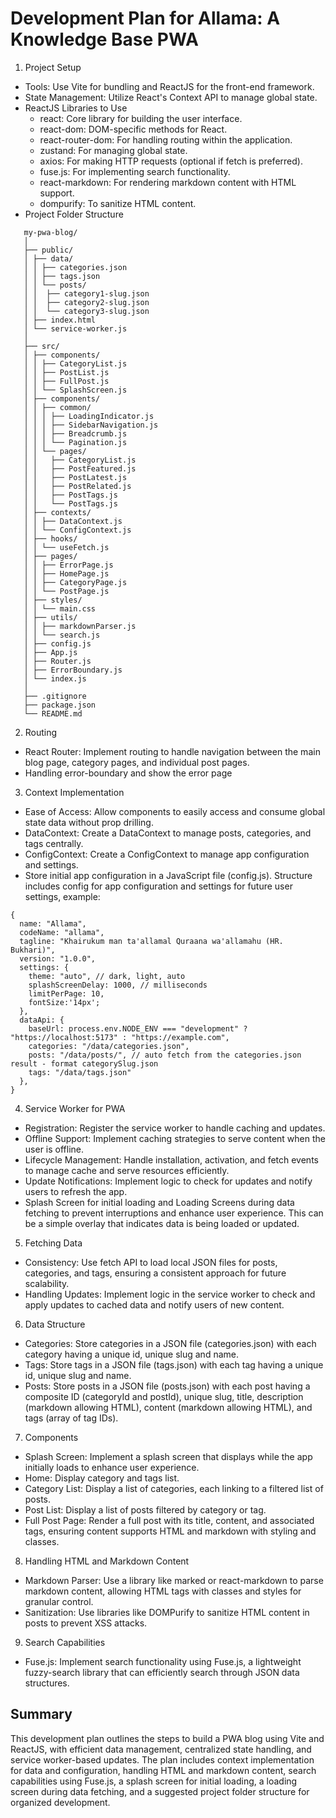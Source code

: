 # Development Plan for Allama: A Knowledge Base PWA

1. Project Setup

- Tools: Use Vite for bundling and ReactJS for the front-end framework.
- State Management: Utilize React's Context API to manage global state.
- ReactJS Libraries to Use
  - react: Core library for building the user interface.
  - react-dom: DOM-specific methods for React.
  - react-router-dom: For handling routing within the application.
  - zustand: For managing global state.
  - axios: For making HTTP requests (optional if fetch is preferred).
  - fuse.js: For implementing search functionality.
  - react-markdown: For rendering markdown content with HTML support.
  - dompurify: To sanitize HTML content.
- Project Folder Structure

```
   my-pwa-blog/
   │
   ├── public/
   │ ├── data/
   │ │ ├── categories.json
   │ │ ├── tags.json
   │ │ └── posts/
   │ │  ├── category1-slug.json
   │ │  ├── category2-slug.json
   │ │  └── category3-slug.json
   │ ├── index.html
   │ └── service-worker.js
   │
   ├── src/
   │ ├── components/
   │ │ ├── CategoryList.js
   │ │ ├── PostList.js
   │ │ ├── FullPost.js
   │ │ └── SplashScreen.js
   │ ├── components/
   │ │ ├── common/
   │ │ │ ├── LoadingIndicator.js
   │ │ │ ├── SidebarNavigation.js
   │ │ │ ├── Breadcrumb.js
   │ │ │ └── Pagination.js
   │ │ └── pages/
   │ │   ├── CategoryList.js
   │ │   ├── PostFeatured.js
   │ │   ├── PostLatest.js
   │ │   ├── PostRelated.js
   │ │   ├── PostTags.js
   │ │   └── PostTags.js
   │ ├── contexts/
   │ │ ├── DataContext.js
   │ │ └── ConfigContext.js
   │ ├── hooks/
   │ │ └── useFetch.js
   │ ├── pages/
   │ │ ├── ErrorPage.js
   │ │ ├── HomePage.js
   │ │ ├── CategoryPage.js
   │ │ └── PostPage.js
   │ ├── styles/
   │ │ └── main.css
   │ ├── utils/
   │ │ ├── markdownParser.js
   │ │ └── search.js
   │ ├── config.js
   │ ├── App.js
   │ ├── Router.js
   │ ├── ErrorBoundary.js
   │ └── index.js
   │
   ├── .gitignore
   ├── package.json
   └── README.md
```

2. Routing

- React Router: Implement routing to handle navigation between the main blog page, category pages, and individual post pages.
- Handling error-boundary and show the error page

3. Context Implementation

- Ease of Access: Allow components to easily access and consume global state data without prop drilling.
- DataContext: Create a DataContext to manage posts, categories, and tags centrally.
- ConfigContext: Create a ConfigContext to manage app configuration and settings.
- Store initial app configuration in a JavaScript file (config.js).
  Structure includes config for app configuration and settings for future user settings, example:

```
{
  name: "Allama",
  codeName: "allama",
  tagline: "Khairukum man ta'allamal Quraana wa'allamahu (HR. Bukhari)",
  version: "1.0.0",
  settings: {
    theme: "auto", // dark, light, auto
    splashScreenDelay: 1000, // milliseconds
    limitPerPage: 10,
    fontSize:'14px';
  },
  dataApi: {
    baseUrl: process.env.NODE_ENV === "development" ? "https://localhost:5173" : "https://example.com",
    categories: "/data/categories.json",
    posts: "/data/posts/", // auto fetch from the categories.json result - format categorySlug.json
    tags: "/data/tags.json"
  },
}
```

4. Service Worker for PWA

- Registration: Register the service worker to handle caching and updates.
- Offline Support: Implement caching strategies to serve content when the user is offline.
- Lifecycle Management: Handle installation, activation, and fetch events to manage cache and serve resources efficiently.
- Update Notifications: Implement logic to check for updates and notify users to refresh the app.
- Splash Screen for initial loading and Loading Screens during data fetching to prevent interruptions and enhance user experience. This can be a simple overlay that indicates data is being loaded or updated.

5. Fetching Data

- Consistency: Use fetch API to load local JSON files for posts, categories, and tags, ensuring a consistent approach for future scalability.
- Handling Updates: Implement logic in the service worker to check and apply updates to cached data and notify users of new content.

6. Data Structure

- Categories: Store categories in a JSON file (categories.json) with each category having a unique id, unique slug and name.
- Tags: Store tags in a JSON file (tags.json) with each tag having a unique id, unique slug and name.
- Posts: Store posts in a JSON file (posts.json) with each post having a composite ID (categoryId and postId), unique slug, title, description (markdown allowing HTML), content (markdown allowing HTML), and tags (array of tag IDs).

7. Components

- Splash Screen: Implement a splash screen that displays while the app initially loads to enhance user experience.
- Home: Display category and tags list.
- Category List: Display a list of categories, each linking to a filtered list of posts.
- Post List: Display a list of posts filtered by category or tag.
- Full Post Page: Render a full post with its title, content, and associated tags, ensuring content supports HTML and markdown with styling and classes.

8. Handling HTML and Markdown Content

- Markdown Parser: Use a library like marked or react-markdown to parse markdown content, allowing HTML tags with classes and styles for granular control.
- Sanitization: Use libraries like DOMPurify to sanitize HTML content in posts to prevent XSS attacks.

9. Search Capabilities

- Fuse.js: Implement search functionality using Fuse.js, a lightweight fuzzy-search library that can efficiently search through JSON data structures.

## Summary

This development plan outlines the steps to build a PWA blog using Vite and ReactJS, with efficient data management, centralized state handling, and service worker-based updates. The plan includes context implementation for data and configuration, handling HTML and markdown content, search capabilities using Fuse.js, a splash screen for initial loading, a loading screen during data fetching, and a suggested project folder structure for organized development.
